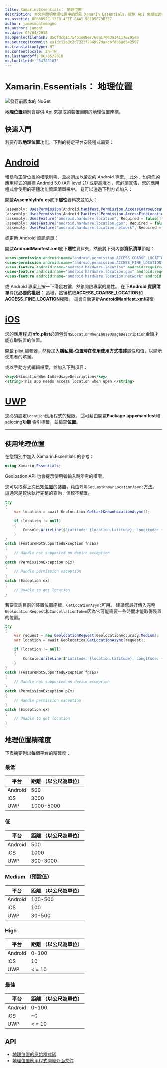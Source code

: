 ```yaml
---
title: Xamarin.Essentials： 地理位置
description: 本文件說明地理位置中的類別 Xamarin.Essentials，提供 Api 來擷取的裝置目前的地理位置座標。
ms.assetid: 8F66092C-13F0-4FEE-8AA5-901D5F79B357
author: jamesmontemagno
ms.author: jamont
ms.date: 05/04/2018
ms.openlocfilehash: d5dfdcb11754b1e08e7768a17003a14117e795ea
ms.sourcegitcommit: ea1dc12a3c2d7322f234997daacbfdb6ad542507
ms.translationtype: MT
ms.contentlocale: zh-TW
ms.lasthandoff: 06/05/2018
ms.locfileid: "34783187"
---
```

# <a name="xamarinessentials-geolocation"></a>Xamarin.Essentials： 地理位置

![發行前版本的 NuGet](~/media/shared/pre-release.png)

**地理位置**類別會提供 Api 來擷取的裝置目前的地理位置座標。

## <a name="getting-started"></a>快速入門

若要存取**地理位置**功能，下列的特定平台安裝程式需要：

# <a name="androidtabandroid"></a>[Android](#tab/android)

粗糙和正常位置的權限所需，且必須加以設定的 Android 專案。 此外，如果您的應用程式的目標 Android 5.0 (API level 21) 或更高版本，您必須宣告，您的應用程式會使用的硬體功能資訊清單檔中。 這可以透過下列方式加入：

開啟**AssemblyInfo.cs**底下**屬性**資料夾並加入：

```csharp
[assembly: UsesPermission(Android.Manifest.Permission.AccessCoarseLocation)]
[assembly: UsesPermission(Android.Manifest.Permission.AccessFineLocation)]
[assembly: UsesFeature("android.hardware.location", Required = false)]
[assembly: UsesFeature("android.hardware.location.gps", Required = false)]
[assembly: UsesFeature("android.hardware.location.network", Required = false)]
```

或更新 Android 資訊清單：

開啟**AndroidManifest.xml**底下**屬性**資料夾，然後將下列內部**資訊清單**節點：

```xml
<uses-permission android:name="android.permission.ACCESS_COARSE_LOCATION" />
<uses-permission android:name="android.permission.ACCESS_FINE_LOCATION" />
<uses-feature android:name="android.hardware.location" android:required="false" />
<uses-feature android:name="android.hardware.location.gps" android:required="false" />
<uses-feature android:name="android.hardware.location.network" android:required="false" />
```

或 Android 專案上按一下滑鼠右鍵，然後開啟專案的屬性。 在下**Android 資訊清單**尋找**必要的權限：** 區域，然後核取**ACCESS_COARSE_LOCATION**和**ACCESS_FINE_LOCATION**權限。 這會自動更新**AndroidManifest.xml**檔案。

# <a name="iostabios"></a>[iOS](#tab/ios)

您的應用程式**Info.plist**必須包含`NSLocationWhenInUseUsageDescription`金鑰才能存取裝置的位置。

開啟 plist 編輯器，然後加入**隱私權-位置時在使用使用方式描述**屬性和值，以顯示使用者的填滿。

或以手動方式編輯檔案，並加入下列項目：

```xml
<key>NSLocationWhenInUseUsageDescription</key>
<string>This app needs access location when open.</string>
```

# <a name="uwptabuwp"></a>[UWP](#tab/uwp)

您必須設定`Location`應用程式的權限。 這可藉由開啟**Package.appxmanifest**和 selecing**功能** 索引標籤，並檢查**位置**。

-----

## <a name="using-geolocation"></a>使用地理位置

在您類別中加入 Xamarin.Essentials 的參考：

```csharp
using Xamarin.Essentials;
```

Geoloation API 也會提示使用者輸入時所需的權限。

您可以取得上次已知[位置](xref:Xamarin.Essentials.Location)的裝置，藉由呼叫`GetLastKnownLocationAsync`方法。 這通常是較快執行完整的查詢，但較不精確。

```csharp
try
{
    var location = await Geolocation.GetLastKnownLocationAsync();

    if (location != null)
    {
        Console.WriteLine($"Latitude: {location.Latitude}, Longitude: {location.Longitude}");
    }
}
catch (FeatureNotSupportedException fnsEx)
{
    // Handle not supported on device exception
}
catch (PermissionException pEx)
{
    // Handle permission exception
}
catch (Exception ex)
{
    // Unable to get location
}
```

若要查詢目前的裝置[位置](xref:Xamarin.Essentials.Location)座標，`GetLocationAsync`可用。 建議您最好傳入完整`GeolocationRequest`和`CancellationToken`因為它可能需要一些時間才能取得裝置的位置。

```csharp
try
{
    var request = new GeolocationRequest(GeolocationAccuracy.Medium);
    var location = await Geolocation.GetLocationAsync(request);

    if (location != null)
    {
        Console.WriteLine($"Latitude: {location.Latitude}, Longitude: {location.Longitude}");
    }
}
catch (FeatureNotSupportedException fnsEx)
{
    // Handle not supported on device exception
}
catch (PermissionException pEx)
{
    // Handle permission exception
}
catch (Exception ex)
{
    // Unable to get location
}
```

## <a name="geolocation-accuracy"></a>地理位置精確度

下表摘要列出每個平台的精確度：

### <a name="lowest"></a>最低

| 平台 | 距離 （以公尺為單位） |
| --- | --- |
| Android | 500 |
| iOS | 3000 |
| UWP | 1000-5000 |

### <a name="low"></a>低

| 平台 | 距離 （以公尺為單位） |
| --- | --- |
| Android | 500 |
| iOS | 1000 |
| UWP | 300-3000 |

### <a name="medium-default"></a>Medium （預設值）

| 平台 | 距離 （以公尺為單位） |
| --- | --- |
| Android | 100-500 |
| iOS | 100 |
| UWP | 30-500 |

### <a name="high"></a>High

| 平台 | 距離 （以公尺為單位） |
| --- | --- |
| Android | 0-100 |
| iOS | 10 |
| UWP | < = 10 |

### <a name="best"></a>最佳

| 平台 | 距離 （以公尺為單位） |
| --- | --- |
| Android | 0-100 |
| iOS | ~0 |
| UWP | < = 10 |

## <a name="api"></a>API

- [地理位置的原始程式碼](https://github.com/xamarin/Essentials/tree/master/Xamarin.Essentials/Geolocation)
- [地理位置應用程式開發介面文件](xref:Xamarin.Essentials.Geolocation)
